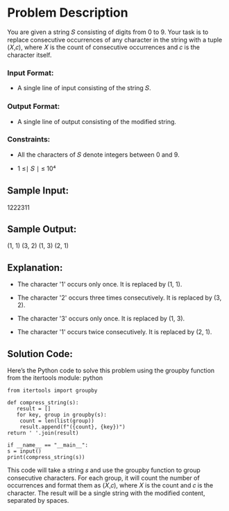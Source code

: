 # Problem Description #

You are given a string 𝑆 consisting of digits from 0 to 9. Your task is to replace consecutive occurrences of any character in the string with a tuple (𝑋,𝑐), where 𝑋 is the count of consecutive occurrences and 𝑐 is the character itself.

### Input Format: ###
- A single line of input consisting of the string 𝑆.

### Output Format: ###
- A single line of output consisting of the modified string.

### Constraints: ###
- All the characters of 𝑆 denote integers between 0 and 9.

- 1 ≤∣ 𝑆 ∣ ≤ 10⁴

## Sample Input: ##
1222311

## Sample Output: ##
(1, 1) (3, 2) (1, 3) (2, 1)

## Explanation: ##

- The character '1' occurs only once. It is replaced by (1, 1).

- The character '2' occurs three times consecutively. It is replaced by (3, 2).

- The character '3' occurs only once. It is replaced by (1, 3).

- The character '1' occurs twice consecutively. It is replaced by (2, 1).

## Solution Code: ##
Here’s the Python code to solve this problem using the groupby function from the itertools module:
python


    from itertools import groupby

    def compress_string(s):
       result = []
       for key, group in groupby(s):
        count = len(list(group))
        result.append(f"({count}, {key})")
    return ' '.join(result)

    if __name__ == "__main__":
    s = input()
    print(compress_string(s))


This code will take a string 𝑠 and use the groupby function to group consecutive characters. For each group, it will count the number of occurrences and format them as (𝑋,𝑐), where 𝑋 is the count and 𝑐 is the character. The result will be a single string with the modified content, separated by spaces.
